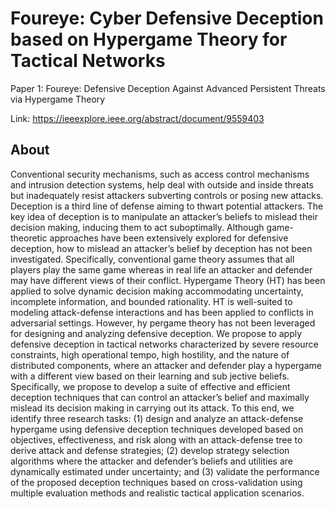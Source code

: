 # Foureye: Cyber Defensive Deception based on Hypergame Theory for Tactical Networks

Paper 1: Foureye: Defensive Deception Against Advanced Persistent Threats via Hypergame Theory

Link: https://ieeexplore.ieee.org/abstract/document/9559403


## About

Conventional security mechanisms, such as access control mechanisms and intrusion detection systems, help deal with outside and inside threats but inadequately resist attackers subverting controls or posing new attacks. Deception is a third line of defense aiming to thwart potential attackers. The key idea of deception is to manipulate an attacker’s beliefs to mislead their decision making, inducing them to act suboptimally. Although game-theoretic approaches have been extensively explored for defensive deception, how to mislead an attacker’s belief by deception has not been investigated. Specifically, conventional game theory assumes that all players play the same game whereas in real life an attacker and defender may have different views of their conflict. Hypergame Theory (HT) has been applied to solve dynamic decision making accommodating uncertainty, incomplete information, and bounded rationality. HT is well-suited to modeling attack-defense interactions and has been applied to conflicts in adversarial settings. However, hy pergame theory has not been leveraged for designing and analyzing defensive deception. We propose to apply defensive deception in tactical networks characterized by severe resource constraints, high operational tempo, high hostility, and the nature of distributed components, where an attacker and defender play a hypergame with a different view based on their learning and sub jective beliefs. Specifically, we propose to develop a suite of effective and efficient deception techniques that can control an attacker’s belief and maximally mislead its decision making in carrying out its attack. To this end, we identify three research tasks: (1) design and analyze an attack-defense hypergame using defensive deception techniques developed based on objectives, effectiveness, and risk along with an attack-defense tree to derive attack and defense strategies; (2) develop strategy selection algorithms where the attacker and defender’s beliefs and utilities are dynamically estimated under uncertainty; and (3) validate the performance of the proposed deception techniques based on cross-validation using multiple evaluation methods and realistic tactical application scenarios.
